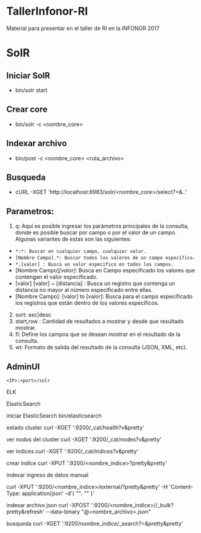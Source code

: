 # TallerInfonor-RI
Material para presentar en el taller de RI en la INFONOR 2017

# SolR

## Iniciar SolR
+ bin/solr start

## Crear core
+ bin/solr -c <nombre_core>

## Indexar archivo
+ bin/post -c <nombre_core> <ruta_archivo>

## Busqueda 
+ cURL -XGET 'http://localhost:8983/solr/<nombre_core>/select?<parametro>=<valor>&..'

## Parametros:

1.	q: Aquí es posible ingresar los parámetros principales de la consulta, donde es posible buscar por campo o por el valor de un campo. Algunas variantes de estas son las siguientes:
   + `*:*: Buscar en cualquier campo, cualquier valor.`
   + `[Nombre Campo].*: Buscar todos los valores de un campo específico.`
   + `*.[valor] : Busca un valor especifico en todos los campos.`
   + [Nombre Campo]*[valor]*: Busca en Campo especificado los valores que contengan el valor especificado.
   + [valor] [valor] ~ [distancia] : Busca un registro que contenga un distancia no mayor al número especificado entre ellas.
   + [Nombre Campo]: [valor] to [valor]: Busca para el campo especificado los registros que están dentro de los valores específicos.
2.	sort: asc|desc
3.	start,row : Cantidad de resultados a mostrar y desde que resultado mostrar.
4.	fl: Define los campos que se desean mostrar en el resultado de la consulta.
5.	wt: Formato de salida del resultado de la consulta (JSON, XML, etc).

## AdminUI
`<IP>:<port>/solr`



ELK

ElasticSearch

iniciar ElasticSearch
bin/elasticsearch

estado cluster
curl -XGET '<ip>:9200/_cat/health?v&pretty'
  
ver nodos del cluster
curl -XGET '<ip>:9200/_cat/nodes?v&pretty'

ver indices
curl -XGET '<ip>:9200/_cat/indices?v&pretty'

crear indice
curl -XPUT '<ip>:9200/<nombre_indice>?pretty&pretty'
  
indexar ingreso de datos manual

curl -XPUT '<ip>:9200/<nombre_indice>/external/<id>?pretty&pretty' -H 'Content-Type: application/json' -d'{ "<clave>": "<valor>" }'

indexar archivo json
curl -XPOST '<ip>:9200/<nombre_indice>/<tipo>/_bulk?pretty&refresh' --data-binary "@<nombre_archivo>.json"
  
busqueda 
curl -XGET '<ip>:9200/nombre_indice/_search?<parametro>=<valor>&pretty&pretty'



